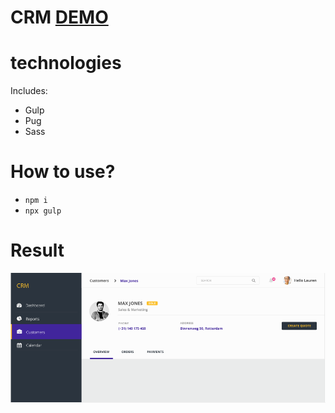 # CRM [DEMO](https://anastasiia-emets.github.io/CRM/dist/index.html)

# technologies
Includes:
- Gulp
- Pug
- Sass
# How to use?
- `npm i`
- `npx gulp`

# Result
![alt text](https://github.com/anastasiia-emets/CRM/blob/master/crm.png "crm")
